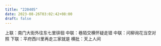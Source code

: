 ```yaml
---
title: "220405"
date: 2023-08-26T03:02:42+08:00
draft: false
---
```


上联：南门大街外往东七里徘徊
中联：巷陌交横怀疑走错
中联：问柳询花当空对照
下联：平府西川里再走三家就是
横批：天上人间
